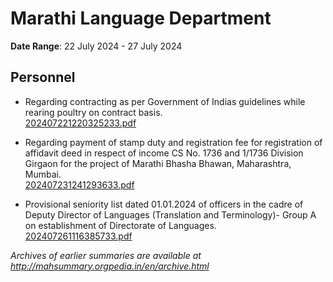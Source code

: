 # Marathi Language Department

**Date Range**: 22 July 2024 - 27 July 2024


## Personnel
- Regarding contracting as per Government of Indias guidelines while rearing poultry on contract basis.\
  [202407221220325233.pdf](https://gr.maharashtra.gov.in/Site/Upload/Government%20Resolutions/English/202407221220325233.pdf)

- Regarding payment of stamp duty and registration fee for registration of affidavit deed in respect of income CS No. 1736 and 1/1736 Division Girgaon for the project of Marathi Bhasha Bhawan, Maharashtra, Mumbai.\
  [202407231241293633.pdf](https://gr.maharashtra.gov.in/Site/Upload/Government%20Resolutions/English/202407231241293633.pdf)

- Provisional seniority list dated 01.01.2024 of officers in the cadre of Deputy Director of Languages (Translation and Terminology)- Group A on establishment of Directorate of Languages.\
  [202407261116385733.pdf](https://gr.maharashtra.gov.in/Site/Upload/Government%20Resolutions/English/202407261116385733.pdf)


*Archives of earlier summaries are available at http://mahsummary.orgpedia.in/en/archive.html*